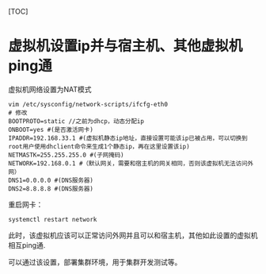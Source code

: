 [TOC]

# 虚拟机设置ip并与宿主机、其他虚拟机ping通

虚拟机网络设置为NAT模式

```
vim /etc/sysconfig/network-scripts/ifcfg-eth0
# 修改
BOOTPROTO=static //之前为dhcp，动态分配ip
ONBOOT=yes #(是否激活网卡)
IPADDR=192.168.33.1 #(虚拟机静态ip地址，直接设置可能该ip已被占用，可以切换到root用户使用dhclient命令来生成1个静态ip，再在这里设置该ip)
NETMASTK=255.255.255.0 #(子网掩码)
NETWORK=192.168.0.1 #（默认网关，需要和宿主机的网关相同，否则该虚拟机无法访问外网）
DNS1=0.0.0.0 #(DNS服务器)
DNS2=8.8.8.8 #(DNS服务器)
```

重启网卡：

```
systemctl restart network
```

此时，该虚拟机应该可以正常访问外网并且可以和宿主机，其他如此设置的虚拟机相互ping通.

可以通过该设置，部署集群环境，用于集群开发测试等。